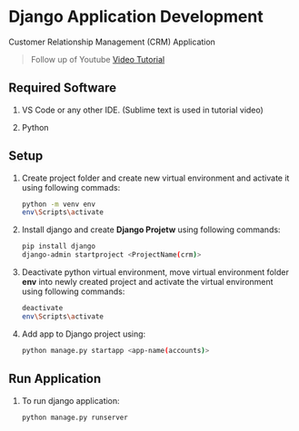 # Django Application Development

Customer Relationship Management (CRM) Application

> Follow up of Youtube [Video Tutorial](https://www.youtube.com/watch?v=xv_bwpA_aEA&list=PL-51WBLyFTg2vW-_6XBoUpE7vpmoR3ztO)

## Required Software

1. VS Code or any other IDE. (Sublime text is used in tutorial video)

1. Python

## Setup

1. Create project folder and create new virtual environment and activate it using following commads:

   ```bash
   python -m venv env
   env\Scripts\activate
   ```

1. Install django and create **Django Projetw** using following commands:

   ```bash
   pip install django
   django-admin startproject <ProjectName(crm)>
   ```

1. Deactivate python virtual environment, move virtual environment folder **env** into newly created project and activate the virtual environment using following commands:

   ```bash
   deactivate
   env\Scripts\activate
   ```

1. Add app to Django project using:

   ```bash
   python manage.py startapp <app-name(accounts)>
   ```

## Run Application

1. To run django application:

   ```bash
   python manage.py runserver
   ```
